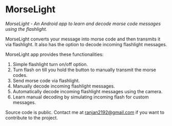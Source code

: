 # MorseLight
*MorseLight - An Android app to learn and decode morse code messages using the flashlight.*

MorseLight converts your message into morse code and then transmits it via flashlight. It also has the option to decode incoming flashlight messages.

MorseLight app provides these functionalities:
  1. Simple flashlight turn on/off option.
  2. Turn flash on till you hold the button to manually transmit the morse codes.
  3. Send morse code via flashlight.
  4. Manually decode incoming flashlight messages.
  5. Automatically decode incoming flashlight messages using the camera.
  6. Learn manual decoding by simulating incoming flash for custom messages.

Source code is public. Contact me at ranjan2192@gmail.com if you want to contribute to the project.
